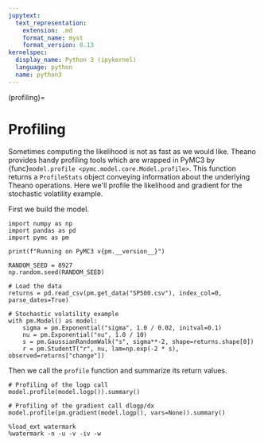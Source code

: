```yaml
---
jupytext:
  text_representation:
    extension: .md
    format_name: myst
    format_version: 0.13
kernelspec:
  display_name: Python 3 (ipykernel)
  language: python
  name: python3
---
```


(profiling)=
# Profiling
Sometimes computing the likelihood is not as fast as we would like. Theano provides handy profiling tools which are wrapped in PyMC3 by {func}`model.profile <pymc.model.core.Model.profile>`. This function returns a `ProfileStats` object conveying information about the underlying Theano operations. Here we'll profile the likelihood and gradient for the stochastic volatility example.

First we build the model.

```{code-cell} ipython3
import numpy as np
import pandas as pd
import pymc as pm

print(f"Running on PyMC3 v{pm.__version__}")
```

```{code-cell} ipython3
RANDOM_SEED = 8927
np.random.seed(RANDOM_SEED)
```

```{code-cell} ipython3
# Load the data
returns = pd.read_csv(pm.get_data("SP500.csv"), index_col=0, parse_dates=True)
```

```{code-cell} ipython3
# Stochastic volatility example
with pm.Model() as model:
    sigma = pm.Exponential("sigma", 1.0 / 0.02, initval=0.1)
    nu = pm.Exponential("nu", 1.0 / 10)
    s = pm.GaussianRandomWalk("s", sigma**-2, shape=returns.shape[0])
    r = pm.StudentT("r", nu, lam=np.exp(-2 * s), observed=returns["change"])
```

Then we call the `profile` function and summarize its return values.

```{code-cell} ipython3
# Profiling of the logp call
model.profile(model.logp()).summary()
```

```{code-cell} ipython3
# Profiling of the gradient call dlogp/dx
model.profile(pm.gradient(model.logp(), vars=None)).summary()
```

```{code-cell} ipython3
%load_ext watermark
%watermark -n -u -v -iv -w
```

```{code-cell} ipython3

```
